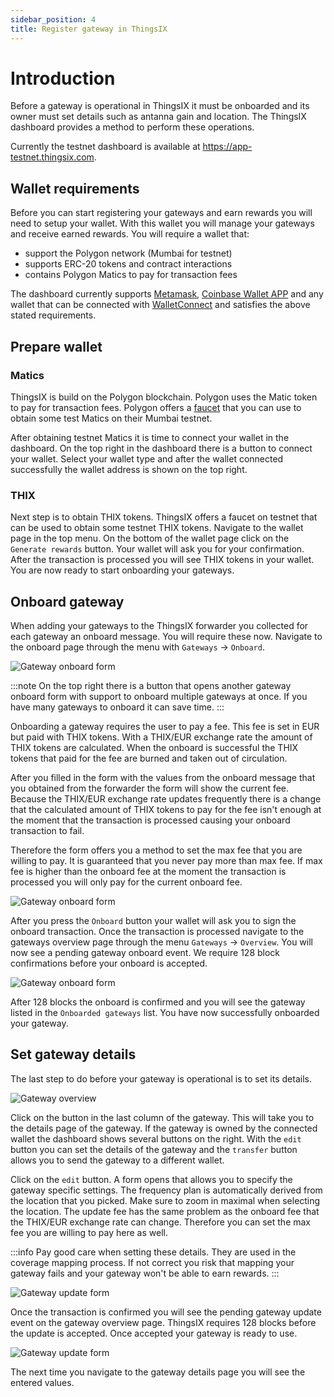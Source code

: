 ```yaml
---
sidebar_position: 4
title: Register gateway in ThingsIX
---
```

# Introduction
Before a gateway is operational in ThingsIX it must be onboarded and its owner
must set details such as antanna gain and location. The ThingsIX dashboard
provides a method to perform these operations.

Currently the testnet dashboard is available at https://app-testnet.thingsix.com.

## Wallet requirements
Before you can start registering your gateways and earn rewards you will need to
setup your wallet. With this wallet you will manage your gateways and receive
earned rewards. You will require a wallet that:
- support the Polygon network (Mumbai for testnet)
- supports ERC-20 tokens and contract interactions
- contains Polygon Matics to pay for transaction fees

The dashboard currently supports [Metamask](https://metamask.io),
[Coinbase Wallet APP](https://www.coinbase.com/wallet) and any wallet that can
be connected with [WalletConnect](https://walletconnect.com) and satisfies the
above stated requirements.

## Prepare wallet

### Matics
ThingsIX is build on the Polygon blockchain. Polygon uses the Matic token to pay
for transaction fees. Polygon offers a [faucet](https://faucet.polygon.technology)
that you can use to obtain some test Matics on their Mumbai testnet.

After obtaining testnet Matics it is time to connect your wallet in the
dashboard. On the top right in the dashboard there is a button to connect your
wallet. Select your wallet type and after the wallet connected successfully the
wallet address is shown on the top right.

### THIX
Next step is to obtain THIX tokens. ThingsIX offers a faucet on testnet that can
be used to obtain some testnet THIX tokens. Navigate to the wallet page in the
top menu. On the bottom of the wallet page click on the `Generate rewards`
button. Your wallet will ask you for your confirmation. After the transaction is
processed  you will see THIX tokens in your wallet. You are now ready to start
onboarding your gateways.

## Onboard gateway
When adding your gateways to the ThingsIX forwarder you collected for each
gateway an onboard message. You will require these now. Navigate to the onboard
page through the menu with `Gateways` -> `Onboard`.

![Gateway onboard form](/img/gateway_onboard_form.png)

:::note
On the top right there is a button that opens another gateway onboard form with
support to onboard multiple gateways at once. If you have many gateways to 
onboard it can save time.
:::

Onboarding a gateway requires the user to pay a fee. This fee is set in EUR
but paid with THIX tokens. With a THIX/EUR exchange rate the amount of THIX
tokens are calculated. When the onboard is successful the THIX tokens that paid
for the fee are burned and taken out of circulation.

After you filled in the form with the values from the onboard message that you
obtained from the forwarder the form will show the current fee. Because the
THIX/EUR exchange rate updates frequently there is a change that the calculated
amount of THIX tokens to pay for the fee isn't enough at the moment that the
transaction is processed causing your onboard transaction to fail.

Therefore the form offers
you a method to set the max fee that you are willing to pay. It is guaranteed
that you never pay more than max fee. If max fee is higher than the onboard fee
at the moment the transaction is processed you will only pay for the current
onboard fee.

![Gateway onboard form](/img/gateway_onboard_form_fee.png)

After you press the `Onboard` button your wallet will ask you to sign the
onboard transaction. Once the transaction is processed navigate to the gateways
overview page through the menu `Gateways` -> `Overview`. You will now see a
pending gateway onboard event. We require 128 block confirmations before your
onboard is accepted.

![Gateway onboard form](/img/gateway_pending_onboard.png)

After 128 blocks the onboard is confirmed and you will see the gateway listed in
the `Onboarded gateways` list. You have now successfully onboarded your gateway.

## Set gateway details
The last step to do before your gateway is operational is to set its details.

![Gateway overview](/img/gateway_overview.png)

Click on the button in the last column of the gateway. This will take you to the
details page of the gateway. If the gateway is owned by the connected wallet the
dashboard shows several buttons on the right. With the `edit` button you can set
the details of the gateway and the `transfer` button allows you to send the
gateway to a different wallet.

Click on the `edit` button. A form opens that allows you to specify the gateway
specific settings. The frequency plan is automatically derived from the location
that you picked. Make sure to zoom in maximal when selecting the location. The
update fee has the same problem as the onboard fee that the THIX/EUR exchange
rate can change. Therefore you can set the max fee you are willing to pay here
as well.

:::info
Pay good care when setting these details. They are used in the coverage mapping
process. If not correct you risk that mapping your gateway fails and your
gateway won't be able to earn rewards.
:::

![Gateway update form](/img/gateway_update_form.png)

Once the transaction is confirmed you will see the pending gateway update event
on the gateway overview page. ThingsIX requires 128 blocks before the update is
accepted. Once accepted your gateway is ready to use.

![Gateway update form](/img/gateway_pending_update.png)

The next time you navigate to the gateway details page you will see the entered
values.